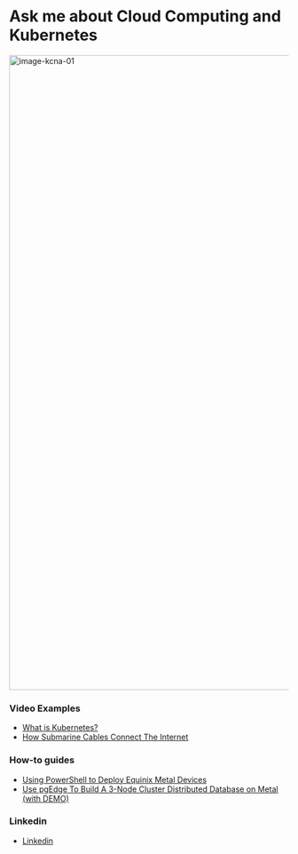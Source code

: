# Ask me about Cloud Computing and Kubernetes


<a href="https://www.credly.com/badges/fcf5357d-d219-48d1-9bb9-3c18e70ccfcb"><img width="1143" alt="image-kcna-01" src="https://github.com/user-attachments/assets/42633b76-62ad-49b8-8e72-1bc465f77ebb"></a>

<!-- <a href="https://www.credly.com/badges/fcf5357d-d219-48d1-9bb9-3c18e70ccfcb"><img width="1143" alt="image-kcna-01" src="https://github.com/user-attachments/assets/fd2ea1fd-299f-4b16-8d78-225f6500eab4"></a> -->


### Video Examples


- [What is Kubernetes?](https://www.youtube.com/watch?v=87FJQPorviM)
- [How Submarine Cables Connect The Internet](https://www.youtube.com/watch?v=pCiFMqpHR30)


### How-to guides


- [Using PowerShell to Deploy Equinix Metal Devices](https://github.com/waltribeiro/using-powershell-to-deploy-equinix-metal-devices/blob/main/markdown-02.md)
- [Use pgEdge To Build A 3-Node Cluster Distributed Database on Metal (with DEMO)](https://github.com/waltribeiro/getting-started-with-pgedge-distributed-database-on-equinix-metal/blob/main/markdown.md)

### Linkedin

- [Linkedin](http://linkedin.com/in/waltribeiro/)
